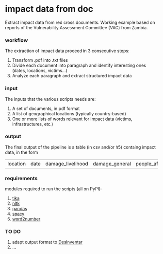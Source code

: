 # impact data from doc
Extract impact data from red cross documents. Working example based on reports of the Vulnerability Assessment Committee (VAC) from Zambia.

### workflow
The extraction of impact data proceed in 3 consecutive steps:
1) Transform .pdf into .txt files
2) Divide each document into paragraph and identify interesting ones (dates, locations, victims...)
3) Analyze each paragraph and extract structured impact data

### input
The inputs that the various scripts needs are:
1) A set of documents, in pdf format
2) A list of geographical locations (typically country-based)
3) One or more lists of words relevant for impact data (victims, infrastructures, etc.)

### output
The final output of the pipeline is a table (in csv and/or h5) containg impact data, in the form 

<table>
<tr>
  <td>location</td>
  <td>date</td>
<td>damage_livelihood</td>
<td>damage_general</td>
<td>people_affected</td>
<td>people_dead</td>
<td>houses_affected</td>
<td>livelihood_affected</td>
<td>infrastructures_affected</td>
<td>infrastructures_mentioned</td>
</tr>
</table>

### requirements
modules required to run the scripts (all on PyPI):
1) [tika](https://pypi.org/project/tika/)
2) [nltk](https://pypi.org/project/nltk/)
3) [pandas](https://pypi.org/project/pandas/)
4) [spacy](https://pypi.org/project/spacy/)
5) [word2number](https://pypi.org/project/word2number/)

### TO DO
1) adapt output format to [DesInventar](https://www.desinventar.net/)
2) ...
